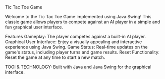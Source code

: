 Tic Tac Toe Game


Welcome to the Tic Tac Toe Game implemented using Java Swing! This classic game allows players to compete against an AI player in a simple and fun graphical user interface.

Features
Gameplay: The player competes against a built-in AI player.
Graphical User Interface: Enjoy a visually appealing and interactive experience using Java Swing.
Game Status: Real-time updates on the game's status, including player turns and game results.
Reset Functionality: Reset the game at any time to start a new match.

TOOl & TECHNOLOGY: Built with Java and Java Swing for the graphical interface.
